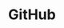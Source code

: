 ---
title: GitHub
order: 5
layout: resource
image: 'http://via.placeholder.com/1050x550'
caption: |
  Lorem ipsum dolor sit amet, turpis odio molestie, lobortis faucibus pharetra et orci auctor, scelerisque sodales turpis ante congue velit eros, orci in, est pulvinar condimentum mi egestas.
---